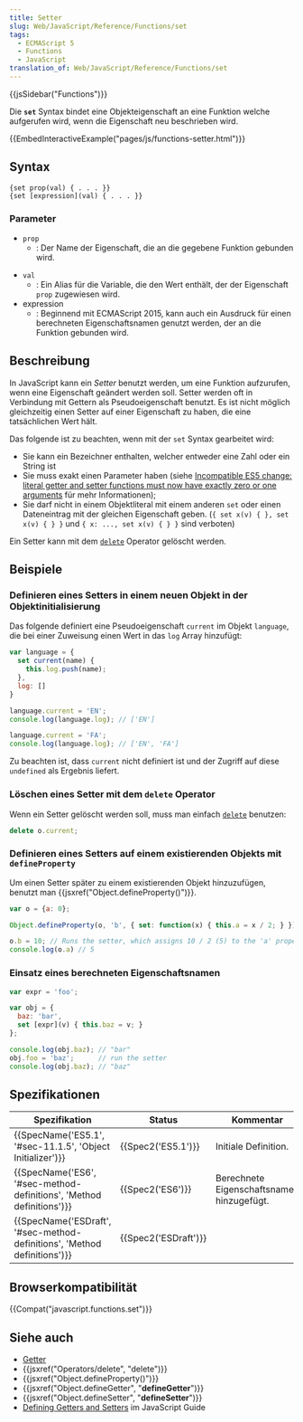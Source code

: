 ```yaml
---
title: Setter
slug: Web/JavaScript/Reference/Functions/set
tags:
  - ECMAScript 5
  - Functions
  - JavaScript
translation_of: Web/JavaScript/Reference/Functions/set
---
```

{{jsSidebar("Functions")}}

Die **`set`** Syntax bindet eine Objekteigenschaft an eine Funktion welche aufgerufen wird, wenn die Eigenschaft neu beschrieben wird.

{{EmbedInteractiveExample("pages/js/functions-setter.html")}}

## Syntax

    {set prop(val) { . . . }}
    {set [expression](val) { . . . }}

### Parameter

- `prop`
  - : Der Name der Eigenschaft, die an die gegebene Funktion gebunden wird.

<!---->

- `val`
  - : Ein Alias für die Variable, die den Wert enthält, der der Eigenschaft `prop` zugewiesen wird.
- expression
  - : Beginnend mit ECMAScript 2015, kann auch ein Ausdruck für einen berechneten Eigenschaftsnamen genutzt werden, der an die Funktion gebunden wird.

## Beschreibung

In JavaScript kann ein _Setter_ benutzt werden, um eine Funktion aufzurufen, wenn eine Eigenschaft geändert werden soll. Setter werden oft in Verbindung mit Gettern als Pseudoeigenschaft benutzt. Es ist nicht möglich gleichzeitig einen Setter auf einer Eigenschaft zu haben, die eine tatsächlichen Wert hält.

Das folgende ist zu beachten, wenn mit der `set` Syntax gearbeitet wird:

- Sie kann ein Bezeichner enthalten, welcher entweder eine Zahl oder ein String ist
- Sie muss exakt einen Parameter haben (siehe [Incompatible ES5 change: literal getter and setter functions must now have exactly zero or one arguments](http://whereswalden.com/2010/08/22/incompatible-es5-change-literal-getter-and-setter-functions-must-now-have-exactly-zero-or-one-arguments/) für mehr Informationen);
- Sie darf nicht in einem Objektliteral mit einem anderen `set` oder einen Dateneintrag mit der gleichen Eigenschaft geben. (`{ set x(v) { }, set x(v) { } }` und `{ x: ..., set x(v) { } }` sind verboten)

Ein Setter kann mit dem [`delete`](/de/docs/Web/JavaScript/Reference/Operators/delete "en-US/docs/JavaScript/Reference/Operators/Special/delete") Operator gelöscht werden.

## Beispiele

### Definieren eines Setters in einem neuen Objekt in der Objektinitialisierung

Das folgende definiert eine Pseudoeigenschaft `current` im Objekt `language`, die bei einer Zuweisung einen Wert in das `log` Array hinzufügt:

```js
var language = {
  set current(name) {
    this.log.push(name);
  },
  log: []
}

language.current = 'EN';
console.log(language.log); // ['EN']

language.current = 'FA';
console.log(language.log); // ['EN', 'FA']
```

Zu beachten ist, dass `current` nicht definiert ist und der Zugriff auf diese `undefined` als Ergebnis liefert.

### Löschen eines Setter mit dem `delete` Operator

Wenn ein Setter gelöscht werden soll, muss man einfach [`delete`](/de/docs/Web/JavaScript/Reference/Operators/delete) benutzen:

```js
delete o.current;
```

### Definieren eines Setters auf einem existierenden Objekts mit `defineProperty`

Um einen Setter später zu einem existierenden Objekt hinzuzufügen, benutzt man {{jsxref("Object.defineProperty()")}}.

```js
var o = {a: 0};

Object.defineProperty(o, 'b', { set: function(x) { this.a = x / 2; } });

o.b = 10; // Runs the setter, which assigns 10 / 2 (5) to the 'a' property
console.log(o.a) // 5
```

### Einsatz eines berechneten Eigenschaftsnamen

```js
var expr = 'foo';

var obj = {
  baz: 'bar',
  set [expr](v) { this.baz = v; }
};

console.log(obj.baz); // "bar"
obj.foo = 'baz';      // run the setter
console.log(obj.baz); // "baz"
```

## Spezifikationen

| Spezifikation                                                                                    | Status                       | Kommentar                                 |
| ------------------------------------------------------------------------------------------------ | ---------------------------- | ----------------------------------------- |
| {{SpecName('ES5.1', '#sec-11.1.5', 'Object Initializer')}}                     | {{Spec2('ES5.1')}}     | Initiale Definition.                      |
| {{SpecName('ES6', '#sec-method-definitions', 'Method definitions')}}     | {{Spec2('ES6')}}         | Berechnete Eigenschaftsnamen hinzugefügt. |
| {{SpecName('ESDraft', '#sec-method-definitions', 'Method definitions')}} | {{Spec2('ESDraft')}} |                                           |

## Browserkompatibilität

{{Compat("javascript.functions.set")}}

## Siehe auch

- [Getter](/de/docs/Web/JavaScript/Reference/Functions/get)
- {{jsxref("Operators/delete", "delete")}}
- {{jsxref("Object.defineProperty()")}}
- {{jsxref("Object.defineGetter", "__defineGetter__")}}
- {{jsxref("Object.defineSetter", "__defineSetter__")}}
- [Defining Getters and Setters](/de/docs/Web/JavaScript/Guide/Working_with_Objects#Defining_getters_and_setters) im JavaScript Guide

